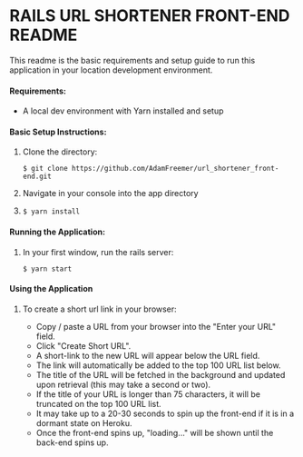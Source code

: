 # RAILS URL SHORTENER FRONT-END README

This readme is the basic requirements and setup guide to run this application in your location development environment.

#### Requirements:

* A local dev environment with Yarn installed and setup

#### Basic Setup Instructions:

1. Clone the directory: 

    ```
    $ git clone https://github.com/AdamFreemer/url_shortener_front-end.git
    ```
    
2. Navigate in your console into the app directory

3. `$ yarn install`

#### Running the Application:

1. In your first window, run the rails server: 

    ```
    $ yarn start
    ```

#### Using the Application

1. To create a short url link in your browser:
    
    * Copy / paste a URL from your browser into the "Enter your URL" field.
    * Click "Create Short URL".
    * A short-link to the new URL will appear below the URL field.
    * The link will automatically be added to the top 100 URL list below.
    * The title of the URL will be fetched in the background and updated upon retrieval (this may take a second or two).
    * If the title of your URL is longer than 75 characters, it will be truncated on the top 100 URL list.
    * It may take up to a 20-30 seconds to spin up the front-end if it is in a dormant state on Heroku.
    * Once the front-end spins up, "loading..." will be shown until the back-end spins up.



